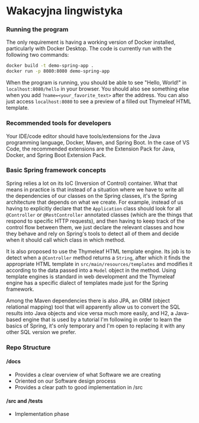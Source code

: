 # Wakacyjna lingwistyka

### Running the program

The only requirement is having a working version of Docker installed, particularly with Docker Desktop.
The code is currently run with the following two commands:

```bash
docker build -t demo-spring-app .
docker run -p 8080:8080 demo-spring-app
```

When the program is running, you should be able to see "Hello, World!" in `localhost:8080/hello` in your browser.
You should also see something else when you add `?name=<your_favorite_text>` after the address.
You can also just access `localhost:8080` to see a preview of a filled out Thymeleaf HTML template.

### Recommended tools for developers

Your IDE/code editor should have tools/extensions for the Java programming language, Docker, Maven, and Spring Boot.
In the case of VS Code, the recommended extensions are the Extension Pack for Java, Docker, and Spring Boot Extension Pack.

### Basic Spring framework concepts

Spring relies a lot on its IoC (Inversion of Control) container.
What that means in practice is that instead of a situation where we have to write all the dependencies of our classes on the Spring classes, it's the Spring architecture that depends on what we create.
For example, instead of us having to explicitly declare that the `Application` class should look for all `@Controller` or `@RestController` annotated classes (which are the things that respond to specific HTTP requests), and then having to keep track of the control flow between them, we just declare the relevant classes and how they behave and rely on Spring's tools to detect all of them and decide when it should call which class in which method.

It is also proposed to use the Thymeleaf HTML template engine.
Its job is to detect when a `@Controller` method returns a `String`, after which it finds the appropriate HTML template in `src/main/resources/templates` and modifies it according to the data passed into a `Model` object in the method.
Using template engines is standard in web development and the Thymeleaf engine has a specific dialect of templates made just for the Spring framework.

Among the Maven dependencies there is also JPA, an ORM (object relational mapping) tool that will apparently allow us to convert the SQL results into Java objects and vice versa much more easily, and H2, a Java-based engine that is used by a tutorial I'm following in order to learn the basics of Spring, it's only temporary and I'm open to replacing it with any other SQL version we prefer.


### Repo Structure 
#### /docs
 - Provides a clear overview of what Software we are creating
 - Oriented on our Software design process
 - Provides a clear path to good implementation in /src

#### /src and /tests
 - Implementation phase 